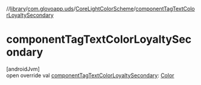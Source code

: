 //[library](../../../index.md)/[com.glovoapp.uds](../index.md)/[CoreLightColorScheme](index.md)/[componentTagTextColorLoyaltySecondary](component-tag-text-color-loyalty-secondary.md)

# componentTagTextColorLoyaltySecondary

[androidJvm]\
open override val [componentTagTextColorLoyaltySecondary](component-tag-text-color-loyalty-secondary.md): [Color](https://developer.android.com/reference/kotlin/androidx/compose/ui/graphics/Color.html)
